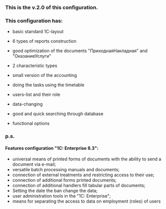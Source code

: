﻿### This is the v.2.0 of this configuration.


### This configuration has:



* basic standard 1C-layout

* 6 types of reports construction

* good optimization of the documents "ПриходнаяНакладная" and "ОказаниеУслуги"

* 2 characteristic types

* small version of the accounting

* doing the tasks using the timetable

* users-list and their role

* data-changing
* good and quick searching through database
* functional options

### p.s.
#### Features configuration "1C: Enterprise 8.3": 
* universal means of printed forms of documents with the ability to send a document via e-mail; 
* versatile batch processing manuals and documents; 
* connection of external treatments and restricting access to their use; 
* connection of additional forms printed documents; 
* connection of additional handlers fill tabular parts of documents; 
* Setting the date the ban change the data; 
* user administration tools in the "1C: Enterprise"; 
* means for separating the access to data on employment (roles) of users

